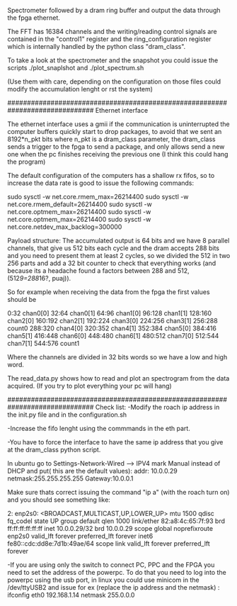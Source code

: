 Spectrometer followed by a dram ring buffer and output the data through
the fpga ethernet.

The FFT has 16384 channels and the writing/reading control signals
are contained in the "control1" register and the ring_configuration register
which is internally handled by the python class "dram_class".

To take a look at the spectrometer and the snapshot you could issue the scripts
./plot_snaplshot and ./plot_spectrum.sh

(Use them with care, depending on the configuration on those files could modify 
the accumulation lenght or rst the system) 


##############################################################################
Ethernet interface

The ethernet interface uses a gmii if the communication is uninterrupted the
computer buffers quickly start to drop packages, to avoid that we sent an 
8192*n_pkt bits where n_pkt is a dram_class parameter, the dram_class sends a 
trigger to the fpga to send a package, and only allows send a new one when 
the pc finishes receiving the previous one (I think this could hang the program)

The default configuration of the computers has a shallow rx fifos, so to increase
the data rate is good to issue the following commands:

sudo sysctl -w net.core.rmem_max=26214400
sudo sysctl -w net.core.rmem_default=26214400
sudo sysctl -w net.core.optmem_max=26214400
sudo sysctl -w net.core.optmem_max=26214400
sudo sysctl -w net.core.netdev_max_backlog=300000


Payload structure:
The accumulated output is 64 bits and we have 8 parallel channels, that give 
us 512 bits each cycle and the dram accepts 288 bits and you need to present 
them at least 2 cycles, so we divided the 512 in two 256 parts and add a 32 
bit counter to check that everything works (and because its a headache
found a factors between 288 and 512, (512*9=288*16?, puaj)).

So for example when receiving the data from the fpga the first values should be

0:32        chan0[0]
32:64       chan0[1]
64:96       chan1[0]
96:128      chan1[1]
128:160     chan2[0]
160:192     chan2[1]
192:224     chan3[0]
224:256     chan3[1]
256:288     count0
288:320     chan4[0]
320:352     chan4[1]
352:384     chan5[0]
384:416     chan5[1]
416:448     chan6[0]
448:480     chan6[1]
480:512     chan7[0]
512:544     chan7[1]
544:576     count1


Where the channels are divided in 32 bits words so we have a low and high word.

The read_data.py shows how to read and plot an spectrogram from the data acquired.
(If you try to plot everything your pc will hang)

##############################################################################
Check list:
-Modify the roach ip address in the init.py file and in the configuration.sh

-Increase the fifo lenght using the commmands in the eth part.

-You have to force the interface to have the same ip address that you give 
at the dram_class python script.

In ubuntu go to Settings-Network-Wired --> IPV4 mark Manual instead of
DHCP and put( this are the default values): 
addr: 10.0.0.29     netmask:255.255.255.255     Gateway:10.0.0.1

Make sure thats correct issuing the command "ip a" (with the roach turn on) and
you should see something like:

2: enp2s0: <BROADCAST,MULTICAST,UP,LOWER_UP> mtu 1500 qdisc fq_codel state UP group default qlen 1000
    link/ether 82:a8:4c:65:7f:93 brd ff:ff:ff:ff:ff:ff
    inet 10.0.0.29/32 brd 10.0.0.29 scope global noprefixroute enp2s0
       valid_lft forever preferred_lft forever
    inet6 fe80::cdc:dd8e:7d1b:49ae/64 scope link
       valid_lft forever preferred_lft forever



-If you are using only the switch to connect PC, PPC and the FPGA
you need to set the address of the powerpc. To do that you need 
to log into the powerpc using the usb port, in linux you could 
use minicom in the /dev/ttyUSB2 and issue for ex (replace the 
ip address and the netmask) :
    ifconfig eth0 192.168.1.14 netmask 255.0.0.0





